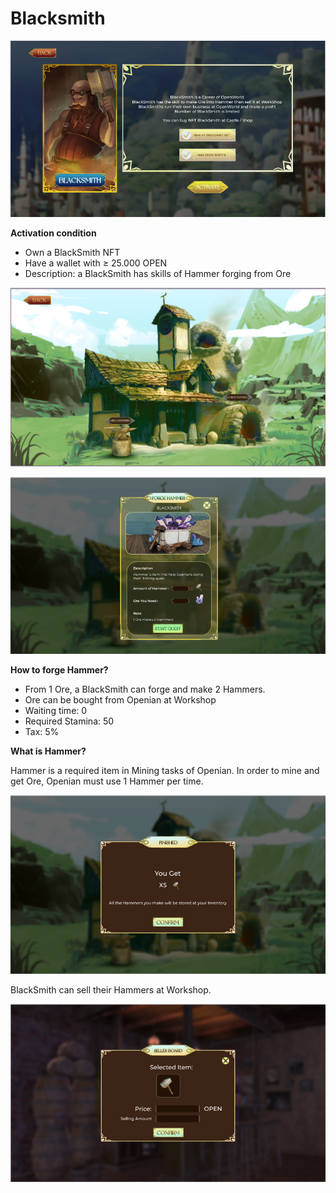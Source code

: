 # Blacksmith

![](../../.gitbook/assets/z7.png)

**Activation condition**

* Own a BlackSmith NFT
* Have a wallet with ≥ 25.000 OPEN
* Description: a BlackSmith has skills of Hammer forging from Ore

![](../../.gitbook/assets/z71.png)

![](../../.gitbook/assets/z72.png)

**How to forge Hammer?**

* From 1 Ore, a BlackSmith can forge and make 2 Hammers.
* Ore can be bought from Openian at Workshop
* Waiting time: 0
* Required Stamina: 50
* Tax: 5%

**What is Hammer?**

Hammer is a required item in Mining tasks of Openian. In order to mine and get Ore, Openian must use 1 Hammer per time.

![](../../.gitbook/assets/z73.png)

BlackSmith can sell their Hammers at Workshop.

![](../../.gitbook/assets/z74.png)
